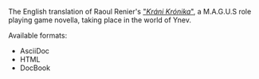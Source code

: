 The English translation of Raoul Renier's ["_Kráni Krónika_"](./germane_documents/02_-_Raoul_Renier_-_Krani-Kronika.pdf), a M.A.G.U.S role playing game novella, taking place in the world of Ynev.

Available formats:
+ AsciiDoc
+ HTML
+ DocBook
